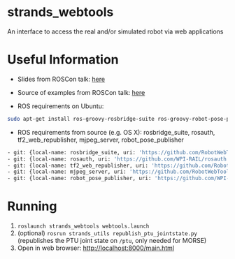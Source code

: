 strands_webtools
================

An interface to access the real and/or simulated robot via web applications


# Useful Information

 * Slides from ROSCon talk: [here](https://speakerdeck.com/baalexander/introduction-to-robot-web-tools)

 * Source of examples from ROSCon talk: [here](https://github.com/baalexander/roscon2013-examples)

 * ROS requirements on Ubuntu: 
```bash
sudo apt-get install ros-groovy-rosbridge-suite ros-groovy-robot-pose-publisher ros-groovy-tf2-web-republisher ros-groovy-mjpeg-server
```

 * ROS requirements from source (e.g. OS X): rosbridge_suite, rosauth, tf2_web_republisher, mjpeg_server, robot_pose_publisher

```bash
- git: {local-name: rosbridge_suite, uri: 'https://github.com/RobotWebTools/rosbridge_suite.git'}
- git: {local-name: rosauth, uri: 'https://github.com/WPI-RAIL/rosauth.git'}
- git: {local-name: tf2_web_republisher, uri: 'https://github.com/RobotWebTools/tf2_web_republisher.git'}
- git: {local-name: mjpeg_server, uri: 'https://github.com/RobotWebTools/mjpeg_server.git'}
- git: {local-name: robot_pose_publisher, uri: 'https://github.com/WPI-RAIL/robot_pose_publisher.git'}
```

# Running
1. `roslaunch strands_webtools webtools.launch`
2. (optional) `rosrun strands_utils republish_ptu_jointstate.py` (republishes the PTU joint state on `/ptu`, only needed for MORSE)
3. Open in web browser: [http://localhost:8000/main.html](http://localhost:8000/main.html)
